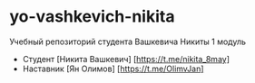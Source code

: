 # yo-vashkevich-nikita
Учебный репозиторий студента Вашкевича Никиты 1 модуль
* Студент [Никита Вашкевич] [https://t.me/nikita_8may]
* Наставник [Ян Олимов] [https://t.me/OlimvJan]
